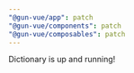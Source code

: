 ```yaml
---
"@gun-vue/app": patch
"@gun-vue/components": patch
"@gun-vue/composables": patch
---
```


Dictionary is up and running!
